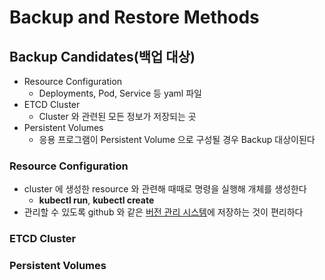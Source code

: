 # Backup and Restore Methods

## Backup Candidates(백업 대상)

* Resource Configuration
    * Deployments, Pod, Service 등 yaml 파일
* ETCD Cluster
    * Cluster 와 관련된 모든 정보가 저장되는 곳
* Persistent Volumes
    * 응용 프로그램이 Persistent Volume 으로 구성될 경우 Backup 대상이된다

### Resource Configuration

* cluster 에 생성한 resource 와 관련해 때때로 명령을 실행해 개체를 생성한다
    * **kubectl run**, **kubectl create** 
* 관리할 수 있도록 github 와 같은 [버전 관리 시스템](/terms/v.md#VCS)에 저장하는 것이 편리하다

### ETCD Cluster
### Persistent Volumes